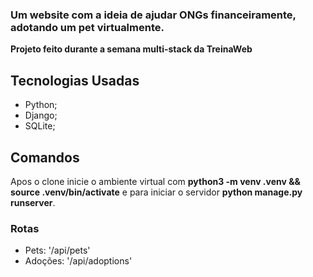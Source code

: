 ### Um website com a ideia de ajudar ONGs financeiramente, adotando um pet virtualmente.
**Projeto feito durante a semana multi-stack da TreinaWeb**

## Tecnologias Usadas

* Python;
* Django;
* SQLite;

## Comandos

Apos o clone inicie o ambiente virtual com **python3 -m venv .venv && source .venv/bin/activate**  e para iniciar o servidor **python manage.py runserver**.

### Rotas

* Pets: '/api/pets'
* Adoções: '/api/adoptions'
